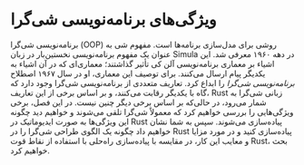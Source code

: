 # ویژگی‌های برنامه‌نویسی شی‌گرا

<!-- پیوند قدیمی، حذف نشود -->

<a id="object-oriented-programming-features-of-rust"></a>

برنامه‌نویسی شی‌گرا (OOP) روشی برای مدل‌سازی برنامه‌ها است. مفهوم شی به عنوان یک مفهوم برنامه‌نویسی نخستین‌بار در زبان Simula در دهه ۱۹۶۰ معرفی شد. این اشیاء بر معماری برنامه‌نویسی آلن کی تأثیر گذاشتند؛ معماری‌ای که در آن اشیاء به یکدیگر پیام ارسال می‌کنند. برای توصیف این معماری، او در سال ۱۹۶۷ اصطلاح *برنامه‌نویسی شی‌گرا* را ابداع کرد. تعاریف متعددی از برنامه‌نویسی شی‌گرا وجود دارد که گاه با یکدیگر رقابت می‌کنند، و بر اساس برخی از این تعاریف، Rust زبانی شی‌گرا به شمار می‌رود، در حالی‌که بر اساس برخی دیگر چنین نیست. در این فصل، برخی ویژگی‌هایی را بررسی خواهیم کرد که معمولاً شی‌گرا تلقی می‌شوند و خواهیم دید چگونه این ویژگی‌ها به صورت ایدیوما‌تیک در Rust پیاده‌سازی می‌شوند. سپس به شما نشان خواهیم داد چگونه یک الگوی طراحی شی‌گرا را در Rust پیاده‌سازی کنید و در مورد مزایا و معایب این کار، در مقایسه با پیاده‌سازی راه‌حلی با استفاده از نقاط قوت Rust، بحث خواهیم کرد.
